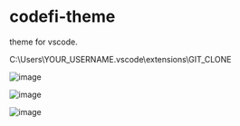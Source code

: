 # codefi-theme
theme for vscode.

C:\Users\YOUR_USERNAME\.vscode\extensions\GIT_CLONE

![image](https://user-images.githubusercontent.com/51142227/172405339-bdb5901b-80f7-4dad-a14f-fee7c001cf8d.png)

![image](https://user-images.githubusercontent.com/51142227/172406084-19716308-b806-4c52-bd86-9a50ea141197.png)

![image](https://user-images.githubusercontent.com/51142227/172406332-c2179b17-05d4-4f4d-90d0-86433afd1c67.png)
